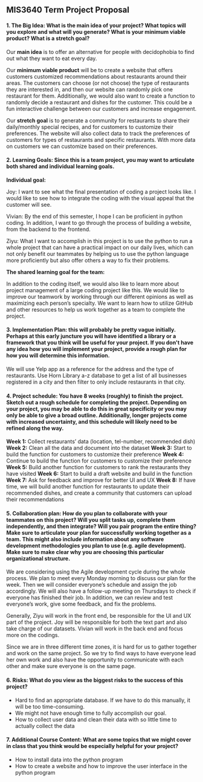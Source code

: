 ## MIS3640 Term Project Proposal

#### 1. The Big Idea: What is the main idea of your project? What topics will you explore and what will you generate? What is your minimum viable product? What is a stretch goal?

Our **main idea** is to offer an alternative for people with decidophobia to find out what they want to eat every day. 

Our **minimum viable product** will be to create a website that offers customers customized recommendations about restaurants around their areas. The customers can choose (or not choose) the type of restaurants they are interested in, and then our website can randomly pick one restaurant for them. Additionally, we would also want to create a function to randomly decide a restaurant and dishes for the customer. This could be a fun interactive challenge between our customers and increase engagement.

Our **stretch goal** is to generate a community for restaurants to share their daily/monthly special recipes, and for customers to customize their preferences. The website will also collect data to track the preferences of customers for types of restaurants and specific restaurants. With more data on customers we can customize based on their preferences.

#### 2. Learning Goals: Since this is a team project, you may want to articulate both shared and individual learning goals.
    
**Individual goal:**

Joy: I want to see what the final presentation of coding a project looks like. I would like to see how to integrate the coding with the visual appeal that the customer will see.

Vivian: By the end of this semester, I hope I can be proficient in python coding. In addition, I want to go through the process of building a website, from the backend to the frontend.

Ziyu: What I want to accomplish in this project is to use the python to run a whole project that can have a practical impact on our daily lives, which can not only benefit our teammates by helping us to use the python language more proficiently but also offer others a way to fix their problems. 
    
**The shared learning goal for the team:**

In addition to the coding itself, we would also like to learn more about project management of a large coding project like this. We would like to improve our teamwork by working through our different opinions as well as maximizing each person’s specialty. We want to learn how to utilize GitHub and other resources to help us work together as a team to complete the project.

#### 3. Implementation Plan: this will probably be pretty vague initially. Perhaps at this early juncture you will have identified a library or a framework that you think will be useful for your project. If you don't have any idea how you will implement your project, provide a rough plan for how you will determine this information.

We will use Yelp app as a reference for the address and the type of restaurants. Use Horn Library a-z database to get a list of all businesses registered in a city and then filter to only include restaurants in that city. 

#### 4. Project schedule: You have 8 weeks (roughly) to finish the project. Sketch out a rough schedule for completing the project. Depending on your project, you may be able to do this in great specificity or you may only be able to give a broad outline. Additionally, longer projects come with increased uncertainty, and this schedule will likely need to be refined along the way.

**Week 1:** Collect restaurants’ data (location, tel-number, recommended dish)
**Week 2:** Clean all the data and document into the dataset
**Week 3:** Start to build the function for customers to customize their preference
**Week 4:** Continue to build the function for customers to customize their preference
**Week 5:** Build another function for customers to rank the restaurants they have visited
**Week 6:** Start to build a draft website and build in the function
**Week 7:** Ask for feedback and improve for better UI and UX
**Week 8:** If have time, we will build another function for restaurants to update their recommended dishes, and create a community that customers can upload their recommendations 

#### 5. Collaboration plan: How do you plan to collaborate with your teammates on this project? Will you split tasks up, complete them independently, and then integrate? Will you pair program the entire thing? Make sure to articulate your plan for successfully working together as a team. This might also include information about any software development methodologies you plan to use (e.g. agile development). Make sure to make clear why you are choosing this particular organizational structure.

We are considering using the Agile development cycle during the whole process. We plan to meet every Monday morning to discuss our plan for the week. Then we will consider everyone’s schedule and assign the job accordingly. We will also have a follow-up meeting on Thursdays to check if everyone has finished their job. In addition, we can review and test everyone’s work, give some feedback, and fix the problems. 

Generally, Ziyu will work in the front end, be responsible for the UI and UX part of the project. Joy will be responsible for both the text part and also take charge of our datasets. Vivian will work in the back end and focus more on the codings. 

Since we are in three different time zones, it is hard for us to gather together and work on the same project. So we try to find ways to have everyone lead her own work and also have the opportunity to communicate with each other and make sure everyone is on the same page.

#### 6. Risks: What do you view as the biggest risks to the success of this project?

* Hard to find an appropriate database. If we have to do this manually, it will be too time-consuming.
* We might not have enough time to fully accomplish our goal.
* How to collect user data and clean their data with so little time to actually collect the data 

#### 7. Additional Course Content: What are some topics that we might cover in class that you think would be especially helpful for your project?

* How to install data into the python program
* How to create a website and how to improve the user interface in the python program
